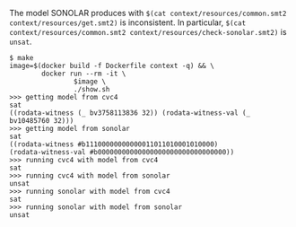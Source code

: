 The model SONOLAR produces with `$(cat context/resources/common.smt2 context/resources/get.smt2)` is inconsistent.
In particular, `$(cat context/resources/common.smt2 context/resources/check-sonolar.smt2)` is `unsat`.

```
$ make
image=$(docker build -f Dockerfile context -q) && \
        docker run --rm -it \
                $image \
                ./show.sh
>>> getting model from cvc4
sat
((rodata-witness (_ bv3758113836 32)) (rodata-witness-val (_ bv10485760 32)))
>>> getting model from sonolar
sat
((rodata-witness #b11100000000000011011010001010000)
(rodata-witness-val #b00000000000000000000000000000000))
>>> running cvc4 with model from cvc4
sat
>>> running cvc4 with model from sonolar
unsat
>>> running sonolar with model from cvc4
sat
>>> running sonolar with model from sonolar
unsat
```
